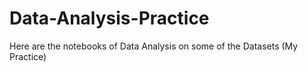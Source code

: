 # Data-Analysis-Practice
Here are the  notebooks of Data Analysis on some of the Datasets (My Practice)
